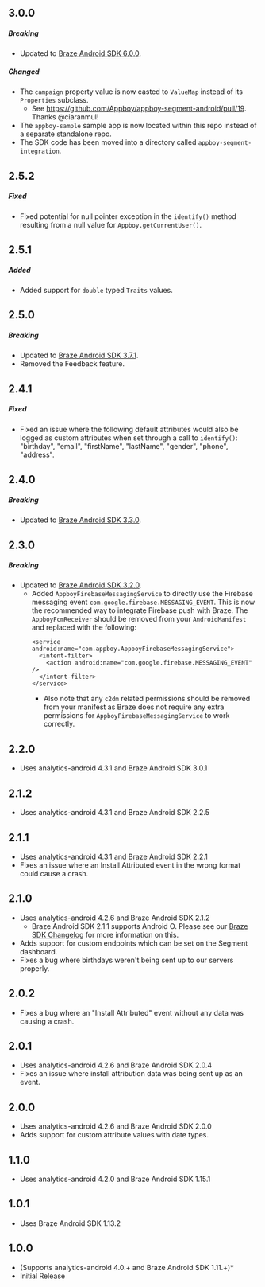 ## 3.0.0

##### Breaking
- Updated to [Braze Android SDK 6.0.0](https://github.com/Appboy/appboy-android-sdk/blob/master/CHANGELOG.md#600).

##### Changed
- The `campaign` property value is now casted to `ValueMap` instead of its `Properties` subclass.
  - See https://github.com/Appboy/appboy-segment-android/pull/19. Thanks @ciaranmul!
- The `appboy-sample` sample app is now located within this repo instead of a separate standalone repo.
- The SDK code has been moved into a directory called `appboy-segment-integration`.

## 2.5.2

##### Fixed
- Fixed potential for null pointer exception in the `identify()` method resulting from a null value for `Appboy.getCurrentUser()`.

## 2.5.1

##### Added
- Added support for `double` typed `Traits` values.

## 2.5.0

##### Breaking
- Updated to [Braze Android SDK 3.7.1](https://github.com/Appboy/appboy-android-sdk/blob/master/CHANGELOG.md#371).
- Removed the Feedback feature.

## 2.4.1

##### Fixed
- Fixed an issue where the following default attributes would also be logged as custom attributes when set through a call to `identify()`: "birthday", "email", "firstName", "lastName", "gender", "phone", "address".

## 2.4.0

##### Breaking
- Updated to [Braze Android SDK 3.3.0](https://github.com/Appboy/appboy-android-sdk/blob/master/CHANGELOG.md#330).

## 2.3.0

##### Breaking
- Updated to [Braze Android SDK 3.2.0](https://github.com/Appboy/appboy-android-sdk/blob/master/CHANGELOG.md#321).
  - Added `AppboyFirebaseMessagingService` to directly use the Firebase messaging event `com.google.firebase.MESSAGING_EVENT`. This is now the recommended way to integrate Firebase push with Braze. The `AppboyFcmReceiver` should be removed from your `AndroidManifest` and replaced with the following:
    ```
    <service android:name="com.appboy.AppboyFirebaseMessagingService">
      <intent-filter>
        <action android:name="com.google.firebase.MESSAGING_EVENT" />
      </intent-filter>
    </service>
    ```
    - Also note that any `c2dm` related permissions should be removed from your manifest as Braze does not require any extra permissions for `AppboyFirebaseMessagingService` to work correctly.

## 2.2.0
* Uses analytics-android 4.3.1 and Braze Android SDK 3.0.1

## 2.1.2
* Uses analytics-android 4.3.1 and Braze Android SDK 2.2.5

## 2.1.1
* Uses analytics-android 4.3.1 and Braze Android SDK 2.2.1
* Fixes an issue where an Install Attributed event in the wrong format could cause a crash.

## 2.1.0
* Uses analytics-android 4.2.6 and Braze Android SDK 2.1.2
  * Braze Android SDK 2.1.1 supports Android O. Please see our [Braze SDK Changelog](https://github.com/Appboy/appboy-android-sdk/blob/master/CHANGELOG.md#added-1) for more information on this.
* Adds support for custom endpoints which can be set on the Segment dashboard.
* Fixes a bug where birthdays weren't being sent up to our servers properly.

## 2.0.2
* Fixes a bug where an "Install Attributed" event without any data was causing a crash.

## 2.0.1
* Uses analytics-android 4.2.6 and Braze Android SDK 2.0.4
* Fixes an issue where install attribution data was being sent up as an event.

## 2.0.0
* Uses analytics-android 4.2.6 and Braze Android SDK 2.0.0
* Adds support for custom attribute values with date types.

## 1.1.0
* Uses analytics-android 4.2.0 and Braze Android SDK 1.15.1

## 1.0.1
* Uses Braze Android SDK 1.13.2

## 1.0.0
*  (Supports analytics-android 4.0.+ and Braze Android SDK 1.11.+)*
*  Initial Release
